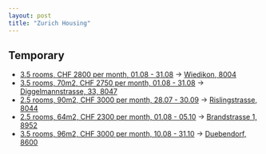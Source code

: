 ```yaml
---
layout: post
title: "Zurich Housing"
---
```



## Temporary
- [3.5 rooms, CHF 2800 per month, 01.08 - 31.08](https://flatfox.ch/en/flat/8004-zurich/1261499/) $\rightarrow$ [Wiedikon, 8004](https://maps.app.goo.gl/u2k2rG3xC6oP3t7f9)
- [3.5 rooms, 70m2, CHF 2750 per month, 01.08 - 31.08](https://flatfox.ch/en/flat/diggelmannstrasse-33-8047-zurich/1261145/) $\rightarrow$ [Diggelmannstrasse, 33, 8047](https://maps.app.goo.gl/U2w9VRWMiqyHkoVZ6)
- [2.5 rooms, 90m2, CHF 3000 per month, 28.07 - 30.09](https://flatfox.ch/en/flat/rislingstrasse-8044-zurich/1260881/) $\rightarrow$ [Rislingstrasse, 8044](https://maps.app.goo.gl/VzzbXL47LXJTzT7x9)
- [2.5 rooms, 64m2, CHF 2300 per month, 01.08 - 05.10](https://flatfox.ch/en/flat/brandstrasse-1-8952-schlieren/1221973/) $\rightarrow$ [Brandstrasse 1, 8952](https://maps.app.goo.gl/ozduvZfvQcUWEggk8)
- [3.5 rooms, 96m2, CHF 3000 per month, 10.08 - 31.10](https://flatfox.ch/en/flat/8600-dubendorf/1216917/) $\rightarrow$ [Duebendorf, 8600](https://maps.app.goo.gl/k7SqoYxtCpV2Qbrk7)
